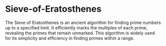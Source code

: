 # Sieve-of-Eratosthenes
The Sieve of Eratosthenes is an ancient algorithm for finding prime numbers up to a specified limit. It efficiently marks the multiples of each prime, revealing the primes that remain unmarked. This algorithm is widely used for its simplicity and efficiency in finding primes within a range.
